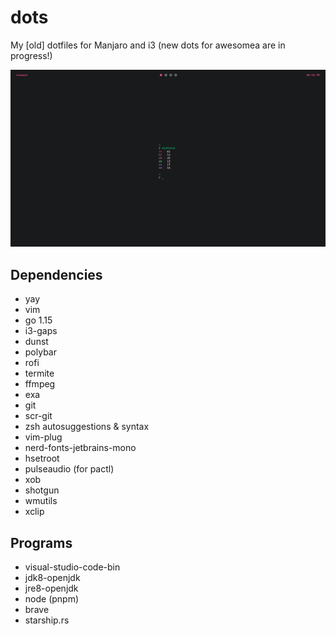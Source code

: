 # dots

My [old] dotfiles for Manjaro and i3 (new dots for awesomea are in progress!)

![Screenshot](./.config/images/ss.png)

## Dependencies

- yay
- vim
- go 1.15
- i3-gaps
- dunst
- polybar
- rofi
- termite
- ffmpeg
- exa
- git
- scr-git
- zsh autosuggestions & syntax
- vim-plug
- nerd-fonts-jetbrains-mono
- hsetroot
- pulseaudio (for pactl)
- xob
- shotgun
- wmutils
- xclip

## Programs

- visual-studio-code-bin
- jdk8-openjdk
- jre8-openjdk
- node (pnpm)
- brave
- starship.rs
